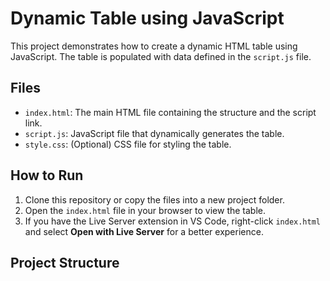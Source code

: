 # Dynamic Table using JavaScript

This project demonstrates how to create a dynamic HTML table using JavaScript. The table is populated with data defined in the `script.js` file.

## Files
- `index.html`: The main HTML file containing the structure and the script link.
- `script.js`: JavaScript file that dynamically generates the table.
- `style.css`: (Optional) CSS file for styling the table.

## How to Run
1. Clone this repository or copy the files into a new project folder.
2. Open the `index.html` file in your browser to view the table.
3. If you have the Live Server extension in VS Code, right-click `index.html` and select **Open with Live Server** for a better experience.

## Project Structure
